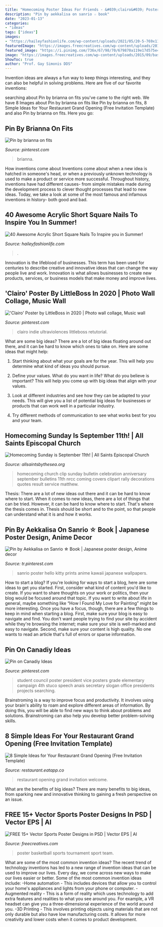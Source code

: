 ```yaml
---
title: "Homecoming Poster Ideas For Friends - &#039;clairo&#039; Poster By Littleboss In 2020"
description: "Pin by aekkalisa on sanrio ☆ book"
date: "2023-01-13"
categories:
- "ideas"
tags: ["ideas"]
images:
- "https://haileyfashionlife.com/wp-content/uploads/2021/05/20-5-769x1154.jpg"
featuredImage: "https://images.freecreatives.com/wp-content/uploads/2015/09/basketball-tournament-poster.jpg"
featured_image: "https://i.pinimg.com/736x/67/98/70/679870a119e17d575e4883c2a6c7b7ab.jpg"
image: "https://images.freecreatives.com/wp-content/uploads/2015/09/basketball-tournament-poster.jpg"
ShowToc: true
author: "Prof. Gay Simonis DDS"
---
```



Invention ideas are always a fun way to keep things interesting, and they can also be helpful in solving problems. Here are five of our favorite inventions: 

	

		
searching about Pin by brianna on fits you've came to the right web. We have 8 Images about Pin by brianna on fits like Pin by brianna on fits, 8 Simple Ideas for Your Restaurant Grand Opening (Free Invitation Template) and also Pin by brianna on fits. Here you go:
		
    
## Pin By Brianna On Fits

<img loading=lazy src="https://i.pinimg.com/736x/04/75/c5/0475c542f66cd2b9fbb47b0aaf98a6f7.jpg" onerror="this.onerror=null;this.src='https://tse4.mm.bing.net/th?id=OIP.f21qld886BONxrUxPvBiTwHaJQ&amp;pid=15.1';" alt="Pin by brianna on fits">

_Source: pinterest.com_

>brianna. 

	

How inventions come about
Inventions come about when a new idea is hatched in someone's head, or when a previously unknown technology is used to make a product or service more successful. Throughout history, inventions have had different causes- from simple mistakes made during the development process to clever thought processes that lead to new ideas. Today, we take a look at some of the most famous and infamous inventions in history- both good and bad.

    
## 40 Awesome Acrylic Short Square Nails To Inspire You In Summer!

<img loading=lazy src="https://haileyfashionlife.com/wp-content/uploads/2021/05/20-5-769x1154.jpg" onerror="this.onerror=null;this.src='https://tse1.mm.bing.net/th?id=OIP.6OtLinvpd6ZbcKFQzxaligHaLH&amp;pid=15.1';" alt="40 Awesome Acrylic Short Square Nails To Inspire you in Summer!">

_Source: haileyfashionlife.com_

>. 

	

Innovation is the lifeblood of businesses. This term has been used for centuries to describe creative and innovative ideas that can change the way people live and work. Innovation is what allows businesses to create new products, services, or business models that make money and improve lives.

    
## &#039;Clairo&#039; Poster By LittleBoss In 2020 | Photo Wall Collage, Music Wall

<img loading=lazy src="https://i.pinimg.com/736x/67/98/70/679870a119e17d575e4883c2a6c7b7ab.jpg" onerror="this.onerror=null;this.src='https://tse1.mm.bing.net/th?id=OIP.Nwi6EO0kOLPVyyB6T-RqOAAAAA&amp;pid=15.1';" alt="&#039;Clairo&#039; Poster by LittleBoss in 2020 | Photo wall collage, Music wall">

_Source: pinterest.com_

>clairo indie ultraviolences littleboss retutorial. 

	

What are some big ideas?
There are a lot of big ideas floating around out there, and it can be hard to know which ones to take on. Here are some ideas that might help:
1. Start thinking about what your goals are for the year. This will help you determine what kind of ideas you should pursue.

2. Define your values. What do you want in life? What do you believe is important? This will help you come up with big ideas that align with your values.

3. Look at different industries and see how they can be adapted to your needs. This will give you a list of potential big ideas for businesses or products that can work well in a particular industry.

4. Try different methods of communication to see what works best for you and your team.

    
## Homecoming Sunday Is September 11th! | All Saints Episcopal Church

<img loading=lazy src="http://allsaintsbythesea.org/wp-content/uploads/2016/09/homecoming-celebration.jpg" onerror="this.onerror=null;this.src='https://tse3.mm.bing.net/th?id=OIP.BMyiWPfEGsrZjFEvrpFtkQHaLP&amp;pid=15.1';" alt="Homecoming Sunday is September 11th! | All Saints Episcopal Church">

_Source: allsaintsbythesea.org_

>homecoming church clip sunday bulletin celebration anniversary september bulletins 11th nrcc coming covers clipart rally decorations quotes result service matthew. 

	

Thesis: There are a lot of new ideas out there and it can be hard to know where to start.
When it comes to new ideas, there are a lot of things that can be tried. However, it can be hard to know where to start. That's where the thesis comes in. Thesis should be short and to the point, so that people can understand what it is and how it works.

    
## Pin By Aekkalisa On Sanrio ☆ Book | Japanese Poster Design, Anime Decor

<img loading=lazy src="https://i.pinimg.com/736x/f5/e2/bf/f5e2bf9159f1388687738ed5f0a6087c.jpg" onerror="this.onerror=null;this.src='https://tse2.mm.bing.net/th?id=OIP.pUb5Gnnme3Dl6ctYXaQpyAHaKS&amp;pid=15.1';" alt="Pin by Aekkalisa on Sanrio ☆ Book | Japanese poster design, Anime decor">

_Source: tr.pinterest.com_

>sanrio poster hello kitty prints anime kawaii japanese wallpapers. 

	

How to start a blog?
If you're looking for ways to start a blog, here are some ideas to get you started. First, consider what kind of content you'd like to create. If you want to share thoughts on your work or politics, then your blog would be focused around that topic. If you want to write about life in general, maybe something like “How I Found My Love for Painting” might be more interesting. Once you have a focus, though, there are a few things to keep in mind when starting a blog. First, make sure your blog is easy to navigate and find. You don't want people trying to find your site by accident while they're browsing the internet; make sure your site is well-marked and easy to navigate. Second, make sure your content is high quality. No one wants to read an article that's full of errors or sparse information.

    
## Pin On Canadiy Ideas

<img loading=lazy src="https://i.pinimg.com/736x/c0/50/c7/c050c73c4308a4a258784a00d373baf8--school-campaign-posters-student-council-posters.jpg" onerror="this.onerror=null;this.src='https://tse4.mm.bing.net/th?id=OIP.MOC5O-4z9gFoHH8pRXlWVQHaJ3&amp;pid=15.1';" alt="Pin on Canadiy Ideas">

_Source: pinterest.com_

>student council poster president vice posters grade elementary campaign 4th stuco speech anaís secretary slogan office presidents projects searching. 

	

Brainstroming is a way to improve focus and productivity. It involves using your brain's ability to roam and explore different areas of information. By doing this, you will be able to find new ways to think about problems and solutions. Brainstroming can also help you develop better problem-solving skills.

    
## 8 Simple Ideas For Your Restaurant Grand Opening (Free Invitation Template)

<img loading=lazy src="https://restaurant.eatapp.co/hubfs/381172418c296b398dc39d9263b62c56--barbershop-ideas-welcome-signs.jpg#keepProtocol" onerror="this.onerror=null;this.src='https://tse2.mm.bing.net/th?id=OIP.ucUEZ0OiKLgWeCB0zv5MXAHaLH&amp;pid=15.1';" alt="8 Simple Ideas for Your Restaurant Grand Opening (Free Invitation Template)">

_Source: restaurant.eatapp.co_

>restaurant opening grand invitation welcome. 

	

What are the benefits of big ideas?
There are many benefits to big ideas, from sparking new and innovative thinking to gaining a fresh perspective on an issue.

    
## FREE 15+ Vector Sports Poster Designs In PSD | Vector EPS | AI

<img loading=lazy src="https://images.freecreatives.com/wp-content/uploads/2015/09/basketball-tournament-poster.jpg" onerror="this.onerror=null;this.src='https://tse3.mm.bing.net/th?id=OIP.Otv1jtrzBdxLYCfHjlUDugHaKx&amp;pid=15.1';" alt="FREE 15+ Vector Sports Poster Designs in PSD | Vector EPS | AI">

_Source: freecreatives.com_

>poster basketball sports tournament sport team. 

	

What are some of the most common invention ideas?
The recent trend of technology inventions has led to a new range of invention ideas that can be used to improve our lives. Every day, we come across new ways to make our lives easier or better. Some of the most common invention ideas include: 
-Home automation - This includes devices that allow you to control your home's appliances and lights from your phone or computer. 
-Augmented reality - This is a form of reality which uses technology to add extra features and realities to what you see around you. For example, a VR headset can give you a three-dimensional experience of the world around you. 
-3D Printing - This involves printing objects using materials that are not only durable but also have low manufacturing costs. It allows for more creativity and lower costs when it comes to product development.


